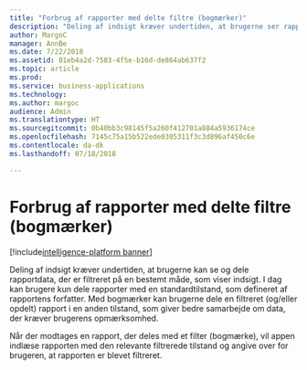 ```yaml
---
title: "Forbrug af rapporter med delte filtre (bogmærker)"
description: "Deling af indsigt kræver undertiden, at brugerne ser rapportdata, der er filtreret på en bestemt måde, som viser indsigt."
author: MargoC
manager: AnnBe
ms.date: 7/22/2018
ms.assetid: 01eb4a2d-7583-4f5e-b16d-de864ab637f2
ms.topic: article
ms.prod: 
ms.service: business-applications
ms.technology: 
ms.author: margoc
audience: Admin
ms.translationtype: HT
ms.sourcegitcommit: 0b40bb3c98145f5a260f412701a884a5936174ce
ms.openlocfilehash: 7145c75a15b522ede0305311f3c3d896af450c6e
ms.contentlocale: da-dk
ms.lasthandoff: 07/18/2018

---
```

# <a name="consuming-reports-with-shared-filters-bookmarks"></a>Forbrug af rapporter med delte filtre (bogmærker)

[!include[intelligence-platform banner](../../includes/intelligence-platform.md)]




Deling af indsigt kræver undertiden, at brugerne kan se og dele rapportdata, der er filtreret på en bestemt måde, som viser indsigt. I dag kan brugere kun dele rapporter med en standardtilstand, som defineret af rapportens forfatter. Med bogmærker kan brugerne dele en filtreret (og/eller opdelt) rapport i en anden tilstand, som giver bedre samarbejde om data, der kræver brugerens opmærksomhed. 

Når der modtages en rapport, der deles med et filter (bogmærke), vil appen indlæse rapporten med den relevante filtrerede tilstand og angive over for brugeren, at rapporten er blevet filtreret.


